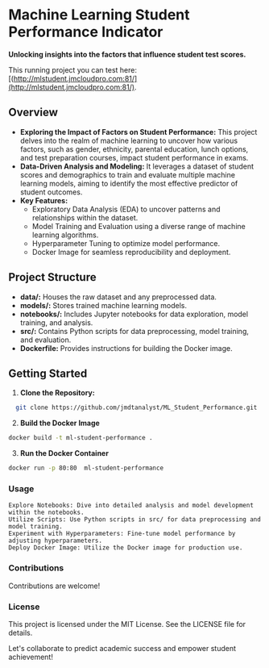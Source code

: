 # Machine Learning Student Performance Indicator

**Unlocking insights into the factors that influence student test scores.**

This running project you can test here:[(http://mlstudent.jmcloudpro.com:81/](http://mlstudent.jmcloudpro.com:81/).

## Overview

- **Exploring the Impact of Factors on Student Performance:** This project delves into the realm of machine learning to uncover how various factors, such as gender, ethnicity, parental education, lunch options, and test preparation courses, impact student performance in exams.
- **Data-Driven Analysis and Modeling:** It leverages a dataset of student scores and demographics to train and evaluate multiple machine learning models, aiming to identify the most effective predictor of student outcomes.
- **Key Features:**
  - Exploratory Data Analysis (EDA) to uncover patterns and relationships within the dataset.
  - Model Training and Evaluation using a diverse range of machine learning algorithms.
  - Hyperparameter Tuning to optimize model performance.
  - Docker Image for seamless reproducibility and deployment.

## Project Structure

- **data/:** Houses the raw dataset and any preprocessed data.
- **models/:** Stores trained machine learning models.
- **notebooks/:** Includes Jupyter notebooks for data exploration, model training, and analysis.
- **src/:** Contains Python scripts for data preprocessing, model training, and evaluation.
- **Dockerfile:** Provides instructions for building the Docker image.

## Getting Started

1. **Clone the Repository:**

```bash
  git clone https://github.com/jmdtanalyst/ML_Student_Performance.git
```

2. **Build the Docker Image**

```bash
docker build -t ml-student-performance .

```

3. **Run the Docker Container**

```bash
docker run -p 80:80  ml-student-performance

```

### Usage

    Explore Notebooks: Dive into detailed analysis and model development within the notebooks.
    Utilize Scripts: Use Python scripts in src/ for data preprocessing and model training.
    Experiment with Hyperparameters: Fine-tune model performance by adjusting hyperparameters.
    Deploy Docker Image: Utilize the Docker image for production use.

### Contributions

Contributions are welcome!

### License

This project is licensed under the MIT License. See the LICENSE file for details.

Let's collaborate to predict academic success and empower student achievement!
